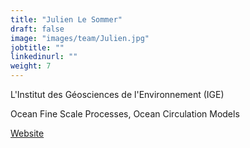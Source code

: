 ```yaml
---
title: "Julien Le Sommer"
draft: false
image: "images/team/Julien.jpg"
jobtitle: ""
linkedinurl: ""
weight: 7
---
```


L'Institut des Géosciences de l'Environnement (IGE)

Ocean Fine Scale Processes, Ocean Circulation Models

[Website](https://lesommer.github.io/)
